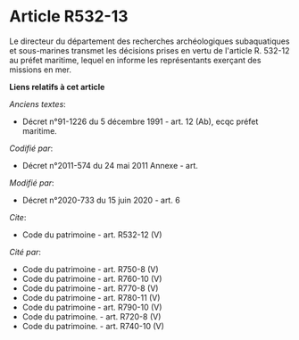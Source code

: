 # Article R532-13

Le directeur du département des recherches archéologiques subaquatiques et sous-marines transmet les décisions prises en
vertu de l'article R. 532-12 au préfet maritime, lequel en informe les représentants exerçant des missions en mer.

**Liens relatifs à cet article**

_Anciens textes_:

  - Décret n°91-1226 du 5 décembre 1991 - art. 12 (Ab), ecqc préfet maritime.

_Codifié par_:

  - Décret n°2011-574 du 24 mai 2011 Annexe - art.

_Modifié par_:

  - Décret n°2020-733 du 15 juin 2020 - art. 6

_Cite_:

  - Code du patrimoine - art. R532-12 (V)

_Cité par_:

  - Code du patrimoine - art. R750-8 (V)
  - Code du patrimoine - art. R760-10 (V)
  - Code du patrimoine - art. R770-8 (V)
  - Code du patrimoine - art. R780-11 (V)
  - Code du patrimoine - art. R790-10 (V)
  - Code du patrimoine. - art. R720-8 (V)
  - Code du patrimoine. - art. R740-10 (V)
